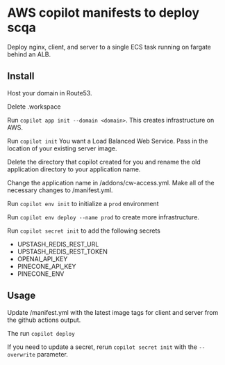 # AWS copilot manifests to deploy scqa

Deploy nginx, client, and server to a single ECS task running on fargate behind an ALB.

## Install

Host your domain in Route53.

Delete .workspace

Run `copilot app init --domain <domain>`. 
This creates infrastructure on AWS. 

Run `copilot init`
You want a Load Balanced Web Service. 
Pass in the location of your existing server image.

Delete the <application name> directory that copilot created for you 
and rename the old application directory to your application name.

Change the application name in <application name>/addons/cw-access.yml.
Make all of the necessary changes to <application name>/manifest.yml.

Run `copilot env init` to initialize a `prod` environment

Run `copilot env deploy --name prod` to create more infrastructure.

Run `copilot secret init` to add the following secrets
- UPSTASH\_REDIS\_REST\_URL
- UPSTASH\_REDIS\_REST\_TOKEN
- OPENAI\_API\_KEY
- PINECONE\_API\_KEY
- PINECONE\_ENV

## Usage

Update <application name>/manifest.yml with the latest image tags for client and server from the github actions output.

The run `copilot deploy`

If you need to update a secret, rerun `copilot secret init` with the `--overwrite` parameter.
